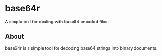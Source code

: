 # base64r

A simple tool for dealing with base64 encoded files.

## About

base64r is a simple tool for decoding base64 strings into binary documents.

